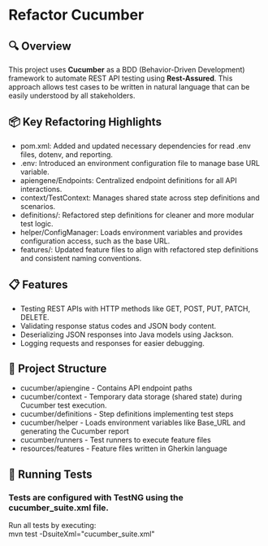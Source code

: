 # Refactor Cucumber

## 🔍 Overview
This project uses **Cucumber** as a BDD (Behavior-Driven Development) framework to automate REST API testing using **Rest-Assured**. This approach allows test cases to be written in natural language that can be easily understood by all stakeholders.

## 📦 Key Refactoring Highlights
- pom.xml: Added and updated necessary dependencies for read .env files, dotenv, and reporting.
- .env: Introduced an environment configuration file to manage base URL variable.
- apiengene/Endpoints: Centralized endpoint definitions for all API interactions.
- context/TestContext: Manages shared state across step definitions and scenarios.
- definitions/: Refactored step definitions for cleaner and more modular test logic.
- helper/ConfigManager: Loads environment variables and provides configuration access, such as the base URL.
- features/: Updated feature files to align with refactored step definitions and consistent naming conventions.

## 📋 Features
- Testing REST APIs with HTTP methods like GET, POST, PUT, PATCH, DELETE.
- Validating response status codes and JSON body content.
- Deserializing JSON responses into Java models using Jackson.
- Logging requests and responses for easier debugging.

## 📁 Project Structure
- cucumber/apiengine - Contains API endpoint paths
- cucumber/context - Temporary data storage (shared state) during Cucumber test execution.
- cucumber/definitions - Step definitions implementing test steps
- cucumber/helper - Loads environment variables like Base_URL and generating the Cucumber report
- cucumber/runners - Test runners to execute feature files
- resources/features - Feature files written in Gherkin language

## 🚀 Running Tests
### Tests are configured with TestNG using the cucumber_suite.xml file.  
Run all tests by executing:  
mvn test -DsuiteXml="cucumber_suite.xml"
